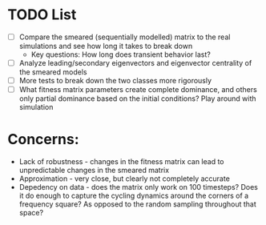 # TODO List
- [ ] Compare the smeared (sequentially modelled) matrix to the real simulations and see how long it takes to break down
    - Key questions: How long does transient behavior last?
- [ ] Analyze leading/secondary eigenvectors and eigenvector centrality of the smeared models
- [ ] More tests to break down the two classes more rigorously
- [ ] What fitness matrix parameters create complete dominance, and others only partial dominance based on the initial conditions? Play around with simulation

# Concerns:
- Lack of robustness - changes in the fitness matrix can lead to unpredictable changes in the smeared matrix
- Approximation - very close, but clearly not completely accurate
- Depedency on data - does the matrix only work on 100 timesteps? Does it do enough to capture the cycling dynamics around the corners of a frequency square? As opposed to the random sampling throughout that space? 